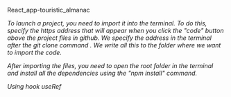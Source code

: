 React_app-touristic_almanac

<i>To<i> launch a project, you need to import it into the terminal. To do this, specify the https address that will appear when you click the "code" button above the project files in github. We specify the address in the terminal after the git clone command . We write all this to the folder where we want to import the code.

After importing the files, you need to open the root folder in the terminal and install all the dependencies using the "npm install" command.

Using hook useRef

